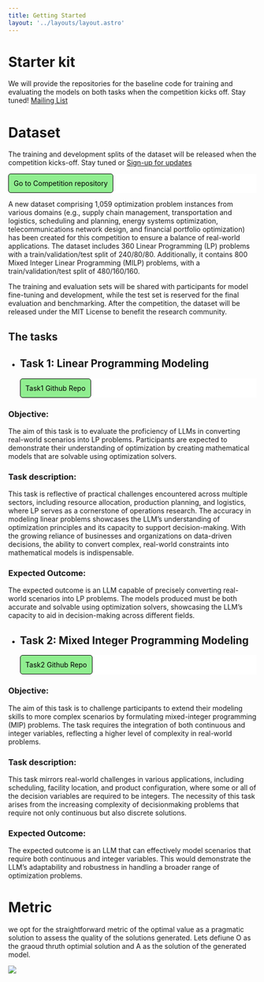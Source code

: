 ```yaml
---
title: Getting Started
layout: '../layouts/layout.astro'
---
```


# Starter kit

We will provide the repositories for the baseline code for training and evaluating the models on both tasks when the competition kicks off. Stay tuned!
 <a href="https://nl4opt.github.io/neurips-2024/participate/"> Mailing List </a>

# Dataset

The training and development splits of the dataset will be released when the competition kicks-off. Stay tuned or
<a href="https://nl4opt.github.io/neurips-2024/participate/"> Sign-up for updates </a>

<div class="repository">
    <a class="repository-link" href="https://github.com/nl4opt/nl4opt-competition-v2" target="_blank">Go to Competition repository</a>
</div>

<!-- [Competition repository](https://github.com/nl4opt/nl4opt-competition-v2) -->

A new dataset comprising 1,059 optimization problem instances from various domains (e.g., supply chain management, transportation and logistics, scheduling and planning, energy systems optimization, telecommunications network design, and financial portfolio optimization) has been created for this competition to ensure a balance of real-world applications. The dataset includes 360 Linear Programming (LP) problems with a train/validation/test split of 240/80/80. Additionally, it contains 800 Mixed Integer Linear Programming (MILP) problems, with a train/validation/test split of 480/160/160.

The training and evaluation sets will be shared with participants for model fine-tuning and development, while the test set is reserved for the final evaluation and benchmarking. After the competition, the dataset will be released under the MIT License to benefit the research community.

## The tasks

- ## Task 1: Linear Programming Modeling

  <div class="repository">
    <a class="repository-link" href="https://github.com/nl4opt/nl4opt-competition-v2/tree/main/Task1" target="_blank">Task1 Github Repo</a>
  </div>

### Objective: 
The aim of this task is to evaluate the proficiency of LLMs in converting real-world scenarios into LP problems. Participants are expected to demonstrate their understanding of optimization by creating mathematical models that are solvable using optimization solvers.
### Task description: 
This task is reflective of practical challenges encountered across multiple sectors, including resource allocation, production planning, and logistics, where LP serves as a cornerstone of operations research. The accuracy in modeling linear problems showcases the LLM’s understanding of optimization principles and its capacity to support decision-making. With the growing reliance of businesses and organizations on data-driven decisions, the ability to convert complex, real-world constraints into mathematical models is indispensable. 
### Expected Outcome: 
The expected outcome is an LLM capable of precisely converting real-world scenarios into LP problems. The models produced must be both accurate and solvable using optimization solvers, showcasing the LLM’s capacity to aid in decision-making across different fields.

- ## Task 2: Mixed Integer Programming Modeling

  <div class="repository">
    <a class="repository-link" href="https://github.com/nl4opt/nl4opt-competition-v2/tree/main/Task2" target="_blank">Task2 Github Repo</a>
  </div>

### Objective: 
The aim of this task is to challenge participants to extend their modeling skills to more complex scenarios by formulating mixed-integer programming (MIP) problems. The task requires the integration of both continuous and integer variables, reflecting a higher level of complexity in real-world problems.
### Task description: 
This task mirrors real-world challenges in various applications, including scheduling, facility location, and product configuration, where some or all of the decision variables are required to be integers. The necessity of this task arises from the increasing complexity of decisionmaking problems that require not only continuous but also discrete solutions.
### Expected Outcome: 
The expected outcome is an LLM that can effectively model scenarios that require both continuous and integer variables. This would demonstrate the LLM’s adaptability and robustness in handling a broader range of optimization problems.


# Metric
we opt for the straightforward metric of the optimal value as a pragmatic solution to assess the quality of the solutions generated. Lets defiune O as the graoud thruth optimial solution and A as the solution of the generated model. 
<p class="center1">
    <img src="/neurips-2024/images/accuracy.png" class="center1">
</p>



<style>
    .Buttons {
        display: flex;
        justify-content: space-between;
        margin-top: 20px;
    }
    .repository {
        display: flex;
        background-color: white;
        text-decoration: none;
    }
    .repository-link {
        display: flex;
        align-items: center;
        justify-content: flex-end;
        background-color: lightgreen;
        color: black;
        padding: 10px;
        border-radius: 5px;
        text-decoration: none;
        border: 1px solid black;
    }

    .repository-link:hover {
        box-shadow: 5px 5px 0px 0px black;
        transform: translateY(-5px);
        transition: all 0.3s ease-in-out;
        display: inline-block;
        border-radius: 5px;
        text-decoration: none;
    }

    .repository-link:focus,
    .repository-link:active {
        outline: none;
    }

    .repository-link span {
        margin-left: 10px;
        display: inline-block;
    }
</style>